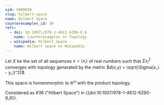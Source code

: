 ```yaml
---
uid: S000030
slug: hilbert-space
name: Hilbert Space
counterexamples_id: 36
refs:
  - doi: 10.1007\/978-1-4612-6290-9_6
    name: Counterexamples in Topology
  - wikipedia: Hilbert_space
    name: Hilbert space on Wikipedia
---
```

Let $X$ be the set of all sequences $x = \langle x_i \rangle$ of real numbers such that $\Sigma x_i^2$ converges with topology generated by the metric $d(x,y) = \sqrt{\Sigma(x_i - y_i)^2}$.

This space is homeomorphic to $\mathbb{R}^\omega$ with the product topology.

Considered as #36 ("Hilbert Space")
in {{doi:10.1007\/978-1-4612-6290-9_6}}.
